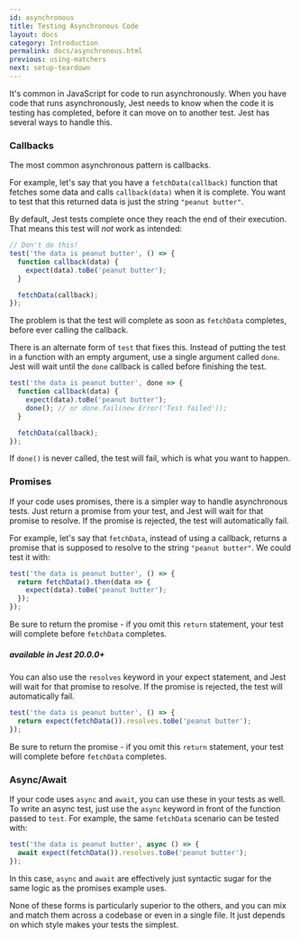```yaml
---
id: asynchronous
title: Testing Asynchronous Code
layout: docs
category: Introduction
permalink: docs/asynchronous.html
previous: using-matchers
next: setup-teardown
---
```


It's common in JavaScript for code to run asynchronously. When you have code that runs asynchronously, Jest needs to know when the code it is testing has completed, before it can move on to another test. Jest has several ways to handle this.

### Callbacks

The most common asynchronous pattern is callbacks.

For example, let's say that you have a `fetchData(callback)` function that fetches some data and calls `callback(data)` when it is complete. You want to test that this returned data is just the string `"peanut butter"`.

By default, Jest tests complete once they reach the end of their execution. That means this test will *not* work as intended:

```js
// Don't do this!
test('the data is peanut butter', () => {
  function callback(data) {
    expect(data).toBe('peanut butter');
  }

  fetchData(callback);
});
```

The problem is that the test will complete as soon as `fetchData` completes, before ever calling the callback.

There is an alternate form of `test` that fixes this. Instead of putting the test in a function with an empty argument, use a single argument called `done`. Jest will wait until the `done` callback is called before finishing the test.

```js
test('the data is peanut butter', done => {
  function callback(data) {
    expect(data).toBe('peanut butter');
    done(); // or done.fail(new Error('Test failed')); 
  }

  fetchData(callback);
});
```

If `done()` is never called, the test will fail, which is what you want to happen.

### Promises

If your code uses promises, there is a simpler way to handle asynchronous tests. Just return a promise from your test, and Jest will wait for that promise to resolve. If the promise is rejected, the test will automatically fail.

For example, let's say that `fetchData`, instead of using a callback, returns a promise that is supposed to resolve to the string `"peanut butter"`. We could test it with:

```js
test('the data is peanut butter', () => {
  return fetchData().then(data => {
    expect(data).toBe('peanut butter');
  });
});
```

Be sure to return the promise - if you omit this `return` statement, your test will complete before `fetchData` completes.

##### available in Jest **20.0.0+**

You can also use the `resolves` keyword in your expect statement, and Jest will wait for that promise to resolve. If the promise is rejected, the test will automatically fail.

```js
test('the data is peanut butter', () => {
  return expect(fetchData()).resolves.toBe('peanut butter');
});
```

Be sure to return the promise - if you omit this `return` statement, your test will complete before `fetchData` completes.

### Async/Await

If your code uses `async` and `await`, you can use these in your tests as well. To write an async test, just use the `async` keyword in front of the function passed to `test`. For example, the same `fetchData` scenario can be tested with:

```js
test('the data is peanut butter', async () => {
  await expect(fetchData()).resolves.toBe('peanut butter');
});
```

In this case, `async` and `await` are effectively just syntactic sugar for the same logic as the promises example uses.

None of these forms is particularly superior to the others, and you can mix and match them across a codebase or even in a single file. It just depends on which style makes your tests the simplest.
